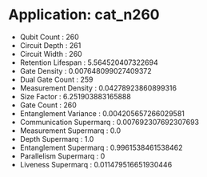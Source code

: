 # Application: cat_n260
- Qubit Count : 260
- Circuit Depth : 261
- Circuit Width : 260
- Retention Lifespan : 5.564520407322694
- Gate Density : 0.007648099027409372
- Dual Gate Count : 259
- Measurement Density : 0.04278923860899316
- Size Factor : 6.251903883165888
- Gate Count : 260
- Entanglement Variance : 0.004205657266029581
- Communication Supermarq : 0.007692307692307693
- Measurement Supermarq : 0.0
- Depth Supermarq : 1.0
- Entanglement Supermarq : 0.9961538461538462
- Parallelism Supermarq : 0
- Liveness Supermarq : 0.011479516651930446
